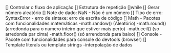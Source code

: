 [] Controlar o fluxo de aplicação
[] Estrutura de repetição
    []while
[] Gerar número aleatório
[] Note de dado: NaN
    - Não é um número
[] Tipo de erro: SyntaxError
    - erro de sintaxe: erro de escrita de código
[] Math
    - Pacotes com funcionalidades matemáticas
    -math.randow() (Aleatório)
    -math.round() (arredonda para o numero inteiro que estiver mais perto)
    -math.ceil() (so arredonda par cima)
    -math.floor() (só arrendonda para baixo)
[] Console
    -Pacote com funcionalidades para console do devtools (browser)
[] Template literals ou template strings
    -interpolação de dados